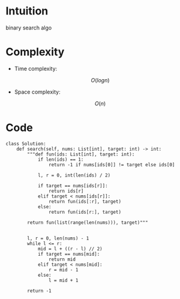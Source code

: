 # Intuition
<!-- Describe your first thoughts on how to solve this problem. -->
binary search algo

# Complexity
- Time complexity:
<!-- Add your time complexity here, e.g. $$O(n)$$ -->
$$O(logn)$$

- Space complexity:
<!-- Add your space complexity here, e.g. $$O(n)$$ -->
$$O(n)$$
# Code
```
class Solution:
    def search(self, nums: List[int], target: int) -> int:
        """def fun(ids: List[int], target: int):
            if len(ids) == 1:
                return -1 if nums[ids[0]] != target else ids[0]

            l, r = 0, int(len(ids) / 2)

            if target == nums[ids[r]]:
                return ids[r]
            elif target < nums[ids[r]]:
                return fun(ids[:r], target)
            else:
                return fun(ids[r:], target)

        return fun(list(range(len(nums))), target)"""


        l, r = 0, len(nums) - 1
        while l <= r:
            mid = l + ((r - l) // 2) 
            if target == nums[mid]:
                return mid
            elif target < nums[mid]:
                r = mid - 1 
            else:
                l = mid + 1
        
        return -1
```